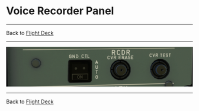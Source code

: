 # Voice Recorder Panel

---

Back to [Flight Deck](../flight-deck.md)

---

![Voice Recorder Panel](../../assets/a32nx-briefing/overhead-panel/Recorder.png "Voice Recorder Panel")

---

Back to [Flight Deck](../flight-deck.md)